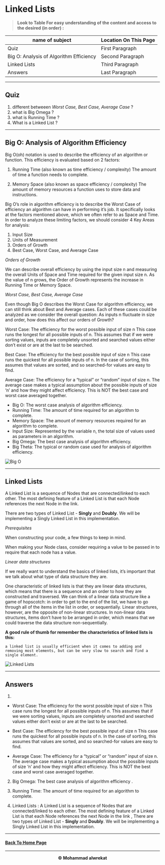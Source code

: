 # Linked Lists

> **Look to Table For easy understanding of the content and access to the desired (in order) :**

|name of subject      | Location On This Page|
|---------------------|---------------------|
|Quiz|First Paragraph|
|Big O: Analysis of Algorithm Efficiency|Second Paragraph|
|Linked Lists|Third Paragraph|
|Answers|Last Paragraph|

---
## Quiz

1. different betweeen *Worst Case, Best Case, Average Case* ?
2. what is Big Omega ?
3. what is Running Time ?
4. What is a Linked List ?

---
## Big O: Analysis of Algorithm Efficiency 

Big O(oh) notation is used to describe the efficiency of an algorithm or function. This efficiency is evaluated based on 2 factors:

1. Running Time (also known as time efficiency / complexity)
The amount of time a function needs to complete.

2. Memory Space (also known as space efficiency / complexity)
The amount of memory resources a function uses to store data and instructions.

Big O’s role in algorithm efficiency is to describe the Worst Case of efficiency an algorithm can have in performing it’s job. It specifically looks at the factors mentioned above, which we often refer to as Space and Time. In order to analyze these limiting factors, we should consider 4 Key Areas for analysis:

1. Input Size
2. Units of Measurement
3. Orders of Growth
4. Best Case, Worst Case, and Average Case


*Orders of Growth*

We can describe overall efficiency by using the input size n and measuring the overall Units of Space and Time required for the given input size n. As the value of n grows, the Order of Growth represents the increase in Running Time or Memory Space.

*Worst Case, Best Case, Average Case*

Even though Big O describes the Worst Case for algorithm efficiency, we can still think about Best and Average cases. Each of these cases could be analyzed as we consider the overall question: As inputs n fluctuate in size and order, how does this affect our orders of Growth?

Worst Case: The efficiency for the worst possible input of size n
This case runs the longest for all possible inputs of n. This assumes that if we were sorting values, inputs are completely unsorted and searched values either don’t exist or are at the last to be searched.

Best Case: The efficiency for the best possible input of size n
This case runs the quickest for all possible inputs of n. In the case of sorting, this assumes that values are sorted, and so searched-for values are easy to find.

Average Case: The efficiency for a “typical” or “random” input of size n.
The average case makes a typical assumption about the possible inputs of size ‘n’ and how they might affect efficiency. This is NOT the best case and worst case averaged together.


- Big O: The worst case analysis of algorithm efficiency.
- Running Time: The amount of time required for an algorithm to complete.
- Memory Space: The amount of memory resources required for an algorithm to complete.
- Input Size: Represented by the variable n, the total size of values used as parameters in an algorithm.
- Big Omega: The best case analysis of algorithm efficiency.
- Big Theta: The typical or random case used for analysis of algorithm efficiency.


![Big O](https://www.educative.io/v2api/editorpage/6522953121398784/image/5162949189566464)

---
## Linked Lists

A Linked List is a sequence of Nodes that are connected/linked to each other. The most defining feature of a Linked List is that each Node references the next Node in the link.

There are two types of Linked List - **Singly** and **Doubly**. We will be implementing a Singly Linked List in this implementation.

*Prerequisites*

When constructing your code, a few things to keep in mind.

When making your Node class, consider requiring a value to be passed in to require that each node has a value.

*Linear data structures*

If we really want to understand the basics of linked lists, it’s important that we talk about what type of data structure they are.


One characteristic of linked lists is that they are linear data structures, which means that there is a sequence and an order to how they are constructed and traversed. We can think of a linear data structure like a game of hopscotch: in order to get to the end of the list, we have to go through all of the items in the list in order, or sequentially. Linear structures, however, are the opposite of non-linear structures. In non-linear data structures, items don’t have to be arranged in order, which means that we could traverse the data structure non-sequentially.

**A good rule of thumb for remember the characteristics of linked lists is this:**

    a linked list is usually efficient when it comes to adding and removing most elements, but can be very slow to search and find a single element.

![Linked Lists](https://files.realpython.com/media/Python-Linked-Lists-Guide_Watermarked.421631d9a615.jpg)

---
## Answers 
1. 
* Worst Case: The efficiency for the worst possible input of size n
    This case runs the longest for all possible inputs of n. This assumes that if we were sorting values, inputs are completely unsorted and searched values either don’t exist or are at the last to be searched.

* Best Case: The efficiency for the best possible input of size n
    This case runs the quickest for all possible inputs of n. In the case of sorting, this assumes that values are sorted, and so searched-for values are easy to find.

* Average Case: The efficiency for a “typical” or “random” input of size n.
    The average case makes a typical assumption about the possible inputs of size ‘n’ and how they might affect efficiency. This is NOT the best case and worst case averaged together.


2. Big Omega: The best case analysis of algorithm efficiency .


3. Running Time: The amount of time required for an algorithm to complete.


4. Linked Lists : A Linked List is a sequence of Nodes that are connected/linked to each other. The most defining feature of a Linked List is that each Node references the next Node in the link , There are two types of Linked List - **Singly** and **Doubly**. We will be implementing a Singly Linked List in this implementation.

---
#### [Back To Home Page](https://mhmadwrekat.github.io/reading-notes)

---
<b>
<p align="center">
© Mohammad alwrekat
</p>